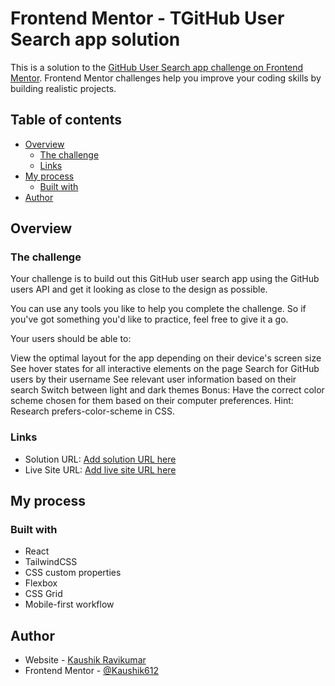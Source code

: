 # Frontend Mentor - TGitHub User Search app solution

This is a solution to the [GitHub User Search app challenge on Frontend Mentor](https://www.frontendmentor.io/challenges/github-user-search-app-Q09YOgaH6). 
Frontend Mentor challenges help you improve your coding skills by building realistic projects.

## Table of contents

- [Overview](#overview)
  - [The challenge](#the-challenge)
  - [Links](#links)
- [My process](#my-process)
  - [Built with](#built-with)
- [Author](#author)

## Overview

### The challenge

Your challenge is to build out this GitHub user search app using the GitHub users API and get it looking as close to the design as possible.

You can use any tools you like to help you complete the challenge. So if you've got something you'd like to practice, feel free to give it a go.

Your users should be able to:

View the optimal layout for the app depending on their device's screen size
See hover states for all interactive elements on the page
Search for GitHub users by their username
See relevant user information based on their search
Switch between light and dark themes
Bonus: Have the correct color scheme chosen for them based on their computer preferences. Hint: Research prefers-color-scheme in CSS.

### Links

- Solution URL: [Add solution URL here](https://your-solution-url.com)
- Live Site URL: [Add live site URL here](https://your-live-site-url.com)

## My process

### Built with

- React 
- TailwindCSS
- CSS custom properties
- Flexbox
- CSS Grid
- Mobile-first workflow


## Author

- Website - [Kaushik Ravikumar](https://github.com/Kaushik612)
- Frontend Mentor - [@Kaushik612](https://www.frontendmentor.io/profile/Kaushik612)
